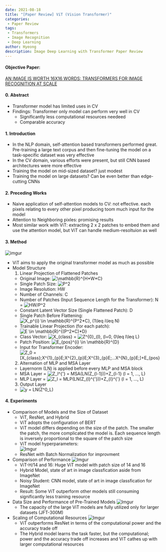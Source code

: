 ```yaml
---
date: 2021-08-18
title: "[Paper Review] ViT (Vision Transformer)"
categories: 
 - Paper Review
tags:
 - Transformers
 - Image Recognition
 - Deep Learning
author: Hyeong
description: Image Deep Learning with Transformer Paper Review
---
```

#### Objective Paper:
[AN IMAGE IS WORTH 16X16 WORDS:
TRANSFORMERS FOR IMAGE RECOGNITION AT SCALE](https://arxiv.org/pdf/2010.11929.pdf)

#### 0. Abstract
- Transformer model has limited uses in CV
- Findings: Transformer only model can perform very well in CV
    - Significantly less computational resources needeed
    - Comparable accuracy

#### 1. Introduction
- In the NLP domain, self-attention based transformers performed great. Pre-training a large text corpus and then fine-tuning the model on a task-specific dataset was very effective
- In the CV domain, various efforts were present, but still CNN based architectures were more effective
- Training the model on mid-sized dataset? just modest
- Training the model on large datasets? Can be even better than edge-cutting CNNs

#### 2. Preceding Works
- Naive application of self-attention models to CV: not effective. each pixels relating to every other pixel producing toom much input for the model
- Attention to Neighboring pixles: promising results
- Most similar work with ViT: extracting 2 x 2 patches to embed them and use the attention model, but ViT can handle medium-resoltuion as well


#### 3. Method
![imgur](https://i.imgur.com/WG8STi3.png)
- ViT aims to apply the original transformer model as much as possible
- Model Structure
    1. Linear Projection of Flattened Patches
    - Original Image: <img src="https://latex.codecogs.com/gif.latex?\mathbb{R}^{H*W*C}" title="\mathbb{R}^{H*W*C}" />
    - Single Patch Size: <img src="https://latex.codecogs.com/gif.latex?P^2" title="P^2" />
    - Image Resolution: HW
    - Number of Channels: C
    - Number of Patches (Input Sequence Length for the Transformer): N = <img src="https://latex.codecogs.com/gif.latex?HW/P^2" title="HW/P^2" /> 
    - Constant Latent Vector Size (Single Flattened Patch): D
    - Single Patch Before Flattening: <img src="https://latex.codecogs.com/gif.latex?X_p^{i}&space;\in&space;\mathbb{R}^{P^2*C},&space;(1\leq&space;i\leq&space;N)" title="X_p^{i} \in \mathbb{R}^{P^2*C}, (1\leq i\leq N)" />
    - Trainable Linear Projection (for each patch): <img src="https://latex.codecogs.com/gif.latex?E&space;\in&space;\mathbb{R}^{(P^2*C)*D}" title="E \in \mathbb{R}^{(P^2*C)*D}" />
    - Class Vector: <img src="https://latex.codecogs.com/gif.latex?X_{class}" title="X_{class}" /> = <img src="https://latex.codecogs.com/gif.latex?Z^{0}_{l},&space;(l=0,&space;0\leq&space;l\leq&space;L)" title="Z^{0}_{l}, (l=0, 0\leq l\leq L)" />
    - Patch Position: <img src="https://latex.codecogs.com/gif.latex?E_{pos}^{i}&space;\in&space;\mathbb{R}^{D}" title="E_{pos}^{i} \in \mathbb{R}^{D}" />
    - Input for Transformer Encoder: <img src="https://latex.codecogs.com/gif.latex?Z_0&space;=&space;[X_{class};X^{1}_{p}E;X^{2}_{p}E;X^{3}_{p}E;...X^{N}_{p}E;]&plus;E_{pos}" title="Z_0 = [X_{class};X^{1}_{p}E;X^{2}_{p}E;X^{3}_{p}E;...X^{N}_{p}E;]+E_{pos}" />
    2. Alternation of MLP and MSA Layer
    - Layernorm (LN) is applied before every MLP and MSA block
    - MSA Layer = <img src="https://latex.codecogs.com/gif.latex?Z_l^{'}&space;=&space;MSA(LN(Z_{l-1}))&plus;Z_{l-1}&space;(l&space;=&space;1,&space;...,&space;L)" title="Z_l^{'} = MSA(LN(Z_{l-1}))+Z_{l-1} (l = 1, ..., L)" />
    - MLP Layer = <img src="https://latex.codecogs.com/gif.latex?Z_l&space;=&space;MLP(LN(Z_{l}^{'}))&plus;Z_{l}^{'}&space;(l&space;=&space;1,&space;...,&space;L)" title="Z_l = MLP(LN(Z_{l}^{'}))+Z_{l}^{'} (l = 1, ..., L)" />
    3. Output Layer
    - <img src="https://latex.codecogs.com/gif.latex?y&space;=&space;LN(Z^0_L)" title="y = LN(Z^0_L)" />

#### 4. Experiments
- Comparison of Models and the Size of Dataset
    - ViT, ResNet, and Hybrid
    - ViT adopts the configuration of BERT
    - ViT model differs depending on the size of the patch. The smaller the patch, the more complicated the model is. Each sequence length is inversely proportional to the square of the patch size
    - ViT model hyperparameters: <br/>
    ![Imgur](https://i.imgur.com/1J2KmBj.png)
    - ResNet with Batch Normalization for improvment
- Comparison of Performance
![Imgur](https://i.imgur.com/yCiU8nx.png)
    - ViT-H/14 and 16: Huge ViT model with patch size of 14 and 16
    - Hybrid Model, state of art in image classfication aside from ImageNet 
    - Noisy Student: CNN model, state of art in image classfication for ImageNet
    - Result: Some ViT outperform other models still consuming significantly less training resource
- Data Size and Performance of Pre-Trained Models
![Imgur](https://i.imgur.com/ZJmFKkn.png)
    - The capacity of the large ViT models are fully utilized only for larger datasets (JFT-300M)
- Scaling of Computational Resources
![Imgur](https://i.imgur.com/3yGaf30.png)
    - ViT outperforms ResNet in terms of the computational power and  the accuracy trade off
    - The Hybrid model learns the task faster, but the computational; power and the accuracy trade off increases and ViT cathes up with larger computational resources






